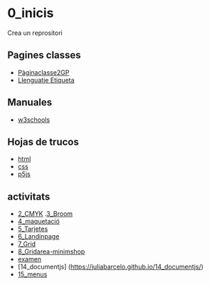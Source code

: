 # 0_inicis
Crea un reprositori

## Pagines classes
* [Pàginaclasse2GP](https://arquesm.github.io/2GP/)
* [Llenguatje Etiqueta](https://github.com/adam-p/markdown-here/wiki/Markdown-Cheatsheet)

## Manuales
* [w3schools](https://www.w3schools.com/)

## Hojas de trucos
* [html](https://websitesetup.org/HTML5-cheat-sheet.pdf)
* [css](https://websitesetup.org/HTML5-cheat-sheet.pdf)
* [p5js](https://github.com/bmoren/p5js-cheat-sheet)

## activitats
* [2_CMYK](https://juliabarcelo.github.io/2CMYK/)
.[3_Broom](https://juliabarcelo.github.io/3_Broom/)
* [4_maquetació](https://juliabarcelo.github.io/4_maquetaci-/)
* [5_Tarjetes](https://juliabarcelo.github.io/5_Tarjetes)
* [6_Landinpage](https://juliabarcelo.github.io/7landingpage)
* [7_Grid](https://juliabarcelo.github.io/7_Grid/)
* [8_Gridarea-minimshop](https://juliabarcelo.github.io/8_Gridarea-minimshop/)
* [examen](https://juliabarcelo.github.io/examen/)
* [14_documentjs] (https://juliabarcelo.github.io/14_documentjs/)
* [15_menus](https://juliabarcelo.github.io/15_menus/)
